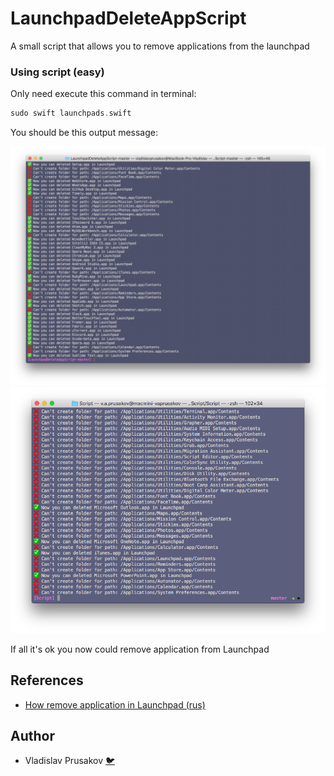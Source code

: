 # LaunchpadDeleteAppScript
A small script that allows you to remove applications from the launchpad

### Using script (easy)
Only need execute this command in terminal:
```swift
sudo swift launchpads.swift
```
You should be this output message:

![](assets/terminal_green.png)
![](assets/terminal.png)

If all it's ok you now could remove application from Launchpad

## References
- [How remove application in Launchpad (rus)](https://geektimes.ru/post/297121/)

## Author

* Vladislav Prusakov [🐦](https://www.twitter.com/spectraldragon_)


